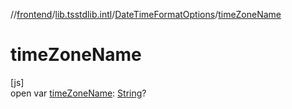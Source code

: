//[frontend](../../../index.md)/[lib.tsstdlib.intl](../index.md)/[DateTimeFormatOptions](index.md)/[timeZoneName](time-zone-name.md)

# timeZoneName

[js]\
open var [timeZoneName](time-zone-name.md): [String](https://kotlinlang.org/api/latest/jvm/stdlib/kotlin/-string/index.html)?

